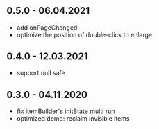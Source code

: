 #

## 0.5.0 - 06.04.2021

* add onPageChanged
* optimize the position of double-click to enlarge

## 0.4.0 - 12.03.2021

* support null safe

## 0.3.0 - 04.11.2020

* fix itemBuilder's initState multi run
* optimized demo: reclaim invisible items